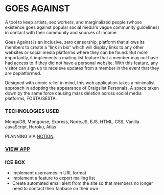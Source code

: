 # GOES AGAINST

A tool to keep artists, sex workers, and marginalized people (whose existence goes against popular social media's vague community guidelines) in contact with their community and sources of income.

Goes Against is an inclusive, zero censorship, platform that allows its members to create a "link in bio" which will display links to any other websites or social media platforms where they can be found. But more importantly, it implements a mailing list feature that a member may not have had access to if they did not have a personal website. With this feature, any visitor can sign up to receieve updates from a member in the event that they are deplatformed.

Designed with comic relief in mind, this web application takes a minimalist approach in adopting the appearance of Craigslist Personals. A space taken down by the same force causing mass deletion across social media platforms, FOSTA/SESTA. 

### TECHNOLOGIES USED

MongoDB, Mongoose, Express, Node.JS, EJS, HTML, CSS, Vanilla JavaScript, Heroku, Atlas

PLANNING VIA [NOTION](https://www.notion.so/e1c603032a82417f92478fd46d0ac924?v=29fecde46b304d139ab39e9cc6511e83)

### [VIEW APP](http://goesagainst.herokuapp.com)

### ICE BOX

- Implement usernames in URL format
- Implement a feature to export mailing list
- Create automated email alert from the site so that members no longer need to contact their fanbase on their own







